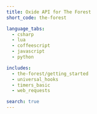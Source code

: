 ```yaml
---
title: Oxide API for The Forest
short_code: the-forest

language_tabs:
  - csharp
  - lua
  - coffeescript
  - javascript
  - python

includes:
  - the-forest/getting_started
  - universal_hooks
  - timers_basic
  - web_requests

search: true
---
```

